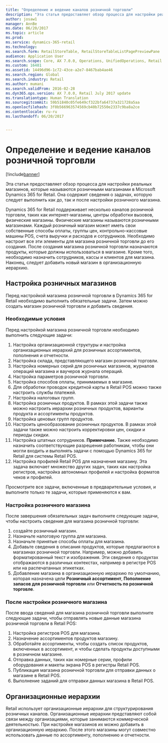 ```yaml
---
title: "Определение и ведение каналов розничной торговли"
description: "Эта статья предоставляет обзор процесса для настройки реальных магазинов, которые называются розничными магазинами в Microsoft Dynamics 365 for Retail. Она содержит сведения о задачах, которую следует выполнить как до, так и после настройки розничного магазина."
author: josaw1
manager: AnnBe
ms.date: 06/20/2017
ms.topic: article
ms.prod: 
ms.service: dynamics-365-retail
ms.technology: 
ms.search.form: RetailStoreTable, RetailStoreTableListPagePreviewPane
audience: Application User
ms.search.scope: Core, AX 7.0.0, Operations, UnifiedOperations, Retail
ms.custom: 16481
ms.assetid: 14496d96-1c72-43ce-a2e7-8467bab4ae46
ms.search.region: Global
ms.search.industry: Retail
ms.author: mumani
ms.search.validFrom: 2016-02-28
ms.dyn365.ops.version: AX 7.0.0, Retail July 2017 update
ms.translationtype: Human Translation
ms.sourcegitcommit: 59b51840c05fe649cf322bfa64737a321728a5aa
ms.openlocfilehash: 3f0b566963574569cb40b72550e2337c9ba8a2ce
ms.contentlocale: ru-ru
ms.lasthandoff: 06/20/2017


---
```


# <a name="define-and-maintain-retail-channels"></a>Определение и ведение каналов розничной торговли

[!include[banner](includes/banner.md)]


Эта статья предоставляет обзор процесса для настройки реальных магазинов, которые называются розничными магазинами в Microsoft Dynamics 365 for Retail. Она содержит сведения о задачах, которую следует выполнить как до, так и после настройки розничного магазина.

Dynamics 365 for Retail поддерживает несколько каналов розничной торговли, таких как интернет-магазины, центры обработки вызовов, физические магазины. Физические магазины называются розничными магазинами. Каждый розничный магазин может иметь свои собственные способы оплаты, группы цен, контрольно-кассовые машины POS, счета выручки и расходов и сотрудников. Необходимо настроит все эти элементы для магазина розничной торговли до его создания. После создания магазина розничной торговли назначаются продукты, которые должны использоваться в магазине. Кроме того, необходимо назначить сотрудников, кассы и клиентов для магазина. Наконец, следует добавить новый магазин в организационную иерархию.

## <a name="setting-up-retail-stores"></a>Настройка розничных магазинов
Перед настройкой магазина розничной торговли в Dynamics 365 for Retail необходимо выполнить обязательные задачи. Затем можно создать магазин розничной торговли и добавить сведения.

### <a name="prerequisites"></a>Необходимые условия

Перед настройкой магазина розничной торговли необходимо выполнить следующие задачи:

1.  Настройка организационной структуры и настройка организационных иерархий для розничных ассортиментов, пополнения и отчетности.
2.  Настройка склада, представляющего магазин розничной торговли.
3.  Настройка номерных серий для розничных магазинов, журналов операций магазина и ваучеров журнала операций.
4.  Настройка параметров розничной торговли.
5.  Настройка способов оплаты, принимаемых в магазине.
6.  Для обработки проводок кредитной карты в Retail POS можно также настроить службы платежей.
7.  Настройка налоговых групп.
8.  Настройка розничных продуктов. В рамках этой задачи также можно настроить иерархии розничных продуктов, варианты продукта и ассортименты продуктов.
9.  Настройка ценовых групп продуктов.
10. Настроить ценообразование розничных продуктов. В рамках этой задачи также можно настроить корректировки цен, скидки и периоды скидки.
11. Настройка штатных сотрудников. **Примечание.** Также необходимо назначить соответствующие разрешения работникам, чтобы они могли входить и выполнять задачи с помощью Dynamics 365 for Retail для системы Retail POS.
12. Настройка профилей Retail POS для назначения магазину. Эта задача включает множество других задач, таких как настройка регистров, настройка автономных профилей и настройка форматов чеков и профилей.

Просмотрите все задачи, включенные в предварительные условия, и выполните только те задачи, которые применяются к вам.

### <a name="set-up-a-retail-store"></a>Настройка розничного магазина

После завершения обязательных задач выполните следующие задачи, чтобы настроить сведения для магазина розничной торговли:

1.  создайте розничный магазин.
2.  Назначьте налоговую группа для магазина.
3.  Назначьте принятые способы оплаты для магазина.
4.  Добавьте сведения в описания продуктов, которые предлагаются в магазинах розничной торговли. Например, можно добавить форматированный текст и изображения. Эти сведения о продуктах отображаются в различных контекстах, например в регистре POS или на распечатанных этикетках.
5.  Добавление магазина в организационную иерархию по умолчанию, которая назначена цели **Розничный ассортимент**, **Пополнение запасов для розничной торговли** или **Отчетность по розничной торговле**.

### <a name="after-you-set-up-a-retail-store"></a>После настройки розничного магазина

После ввода сведений для магазина розничной торговли выполните следующие задачи, чтобы отправлять новые данные магазина розничной торговли в Retail POS:

1.  Настройка регистров POS для магазина.
2.  Назначение ассортиментов продуктов магазину.
3.  Обработайте ассортименты, чтобы создать список продуктов, включенных в ассортимент, и чтобы сделать продукты доступными в розничном магазине.
4.  Отправка данных, таких как номерные серии, профили оборудования и макеты экрана POS в регистры Retail POS.
5.  Публикация магазина розничной торговли для отправки данных о магазине в Retail POS.
6.  Выполнение заданий для отправки данных магазина в Retail POS.

## <a name="organization-hierarchies"></a>Организационные иерархии
Retail использует организационные иерархии для структурирования розничных каналов. Организационные иерархии представляют собой связи между организациями, которые занимаются коммерческой деятельностью. При настройке магазинов их можно добавить в организационную иерархию. После этого магазины могут совместно использовать данные по ассортименту, пополнению и отчетности.





